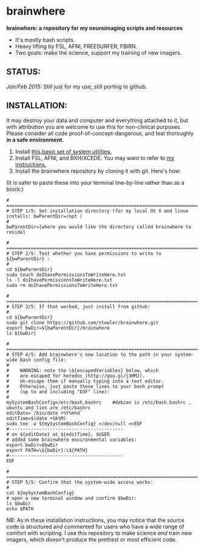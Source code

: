 brainwhere
==========

**brainwhere: a repository for my neuroimaging scripts and resources**
- It's mostly bash scripts. 
- Heavy lifting by FSL, AFNI, FREESURFER, FBIRN.
- Two goals: make the science, support my training of new imagers.


## STATUS:
*Jan/Feb 2015:* Still just for my use, still porting to github. 


## INSTALLATION:

It may destroy your data and computer and everything attached to it, 
but with attribution you are welcome to use this for non-clinical purposes.
Please consider all code proof-of-concept-dangerous, and test thoroughly 
**in a safe environment.** 

1. Install [this basic set of system utilities.](http://j.mp/setupScripting)
2. Install FSL, AFNI, and BXH/XCEDE. You may want to refer to [my instructions.](http://j.mp/setupNeuroimaging)
3. Install the brainwhere repository by cloning it with git. Here's how:

(It is safer to paste these into your terminal line-by-line rather than as a block:)

    # =================================================================================================
    # STEP 1/5: Set installation directory (for my local OS X and linux installs: bwParentDir=/opt )
    #
    bwParentDir=[where you would like the directory called brainwhere to reside]
    
    # =================================================================================================
    # STEP 2/5: Test whether you have permissions to write to ${bwParentDir} :
    #
    cd ${bwParentDir}
    sudo touch doIhavePermissionsToWriteHere.txt 
    ls -l doIhavePermissionsToWriteHere.txt
    sudo rm doIhavePermissionsToWriteHere.txt
    
    # =================================================================================================
    # STEP 3/5: If that worked, just install from github:
    #
    cd ${bwParentDir}
    sudo git clone https://github.com/stowler/brainwhere.git
    export bwDir=${bwParentDir}/brainwhere
    ls ${bwDir}
    
    # =================================================================================================
    # STEP 4/5: Add brainwhere's new location to the path in your system-wide bash config file:
    #
    #    WARNING: note the \${escapedVariables} below, which
    #    are escaped for heredoc (http://goo.gl/j3HMJ). 
    #    Un-escape them if manually typing into a text editor.
    #    Otherwise, just paste these lines to your bash prompt
    #    (up to and including "EOF" line):
    #
    mySystemBashConfig=/etc/bash.bashrc    #debian is /etc/bash.bashrc , ubuntu and lion are /etc/bashrc
    editDate=`/bin/date +%Y%m%d`
    editTime=$(date +%k%M)
    sudo tee -a ${mySystemBashConfig} >/dev/null <<EOF
    #------------------------------------------
    # on ${editDate} at ${editTime}, $USER  
    # added some brainwhere environmental variables:
    export bwDir=$bwDir
    export PATH=\${bwDir}:\${PATH}
    #------------------------------------------
    EOF
    
    # =================================================================================================
    # STEP 5/5: Confirm that the system-wide access works:
    #
    cat ${mySystemBashConfig}
    # open a new terminal window and confirm $bwDir:
    ls $bwDir
    echo $PATH

    
    
NB: As in these installation instructions, you may notice that the source code is structured and commented
for users who have a wide range of comfort with scripting. I use this repository to make science *and* train new imagers, which doesn't produce the prettiest or most efficient code.
